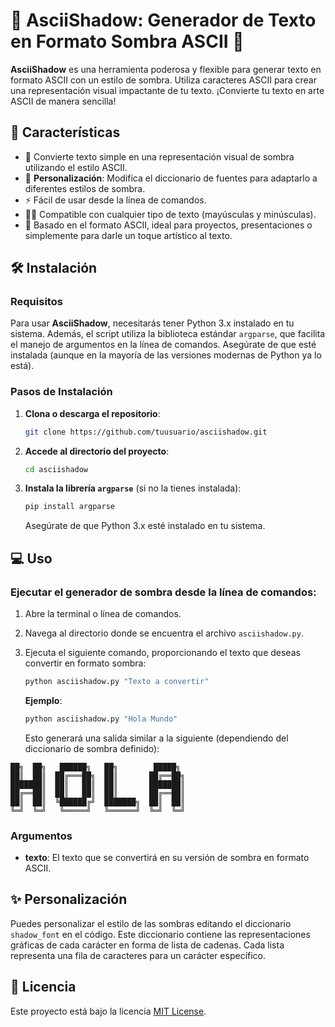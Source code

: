 # 🌟 **AsciiShadow**: Generador de Texto en Formato Sombra ASCII 🌟

**AsciiShadow** es una herramienta poderosa y flexible para generar texto en formato ASCII con un estilo de sombra. Utiliza caracteres ASCII para crear una representación visual impactante de tu texto. ¡Convierte tu texto en arte ASCII de manera sencilla!

## 🚀 Características

- 🖤 Convierte texto simple en una representación visual de sombra utilizando el estilo ASCII.
- 🎨 **Personalización**: Modifica el diccionario de fuentes para adaptarlo a diferentes estilos de sombra.
- ⚡ Fácil de usar desde la línea de comandos.
- 🧑‍💻 Compatible con cualquier tipo de texto (mayúsculas y minúsculas).
- 📜 Basado en el formato ASCII, ideal para proyectos, presentaciones o simplemente para darle un toque artístico al texto.

## 🛠️ Instalación

### Requisitos

Para usar **AsciiShadow**, necesitarás tener Python 3.x instalado en tu sistema. Además, el script utiliza la biblioteca estándar `argparse`, que facilita el manejo de argumentos en la línea de comandos. Asegúrate de que esté instalada (aunque en la mayoría de las versiones modernas de Python ya lo está).

### Pasos de Instalación

1. **Clona o descarga el repositorio**:

   ```bash
   git clone https://github.com/tuusuario/asciishadow.git
   ```

2. **Accede al directorio del proyecto**:

   ```bash
   cd asciishadow
   ```

3. **Instala la librería `argparse`** (si no la tienes instalada):

   ```bash
   pip install argparse
   ```

   Asegúrate de que Python 3.x esté instalado en tu sistema.

## 💻 Uso

### Ejecutar el generador de sombra desde la línea de comandos:

1. Abre la terminal o línea de comandos.
2. Navega al directorio donde se encuentra el archivo `asciishadow.py`.
3. Ejecuta el siguiente comando, proporcionando el texto que deseas convertir en formato sombra:

   ```bash
   python asciishadow.py "Texto a convertir"
   ```

   **Ejemplo**:

   ```bash
   python asciishadow.py "Hola Mundo"
   ```

   Esto generará una salida similar a la siguiente (dependiendo del diccionario de sombra definido):

  ```
  ██╗  ██╗   ██████╗   ██╗        █████╗
  ██║  ██║  ██╔═══██╗  ██║       ██╔══██╗
  ███████║  ██║   ██║  ██║       ███████║
  ██╔══██║  ██║   ██║  ██║       ██╔══██║
  ██║  ██║  ╚██████╔╝  ███████╗  ██║  ██║
  ╚═╝  ╚═╝   ╚═════╝   ╚══════╝  ╚═╝  ╚═╝
  ```

### Argumentos

- **texto**: El texto que se convertirá en su versión de sombra en formato ASCII.

## ✨ Personalización

Puedes personalizar el estilo de las sombras editando el diccionario `shadow_font` en el código. Este diccionario contiene las representaciones gráficas de cada carácter en forma de lista de cadenas. Cada lista representa una fila de caracteres para un carácter específico.

## 📜 Licencia

Este proyecto está bajo la licencia [MIT License](LICENSE).
